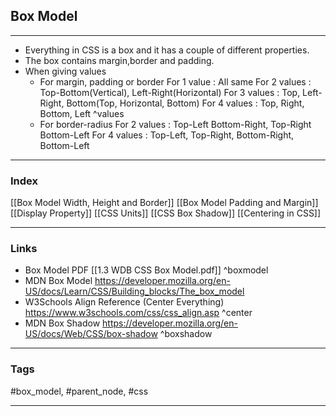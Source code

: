 ## Box Model
---

- Everything in CSS is a box and it has a couple of different properties.
- The box contains margin,border and padding.
- When giving values 
	- For margin, padding or border
		 For 1 value : All same
		 For 2 values : Top-Bottom(Vertical), Left-Right(Horizontal)
		 For 3 values : Top, Left-Right, Bottom(Top, Horizontal, Bottom) 
		 For 4 values : Top, Right, Bottom, Left ^values
	- For border-radius
		 For 2 values : Top-Left Bottom-Right, Top-Right Bottom-Left
		 For 4 values : Top-Left, Top-Right, Bottom-Right, Bottom-Left
---
### Index
[[Box Model Width, Height and Border]]
[[Box Model Padding and Margin]]
[[Display Property]]
[[CSS Units]]
[[CSS Box Shadow]]
[[Centering in CSS]]

---
### Links
- Box Model PDF
	[[1.3 WDB CSS Box Model.pdf]] ^boxmodel
- MDN Box Model
	https://developer.mozilla.org/en-US/docs/Learn/CSS/Building_blocks/The_box_model
- W3Schools Align Reference (Center Everything)
 https://www.w3schools.com/css/css_align.asp ^center
 - MDN Box Shadow
 https://developer.mozilla.org/en-US/docs/Web/CSS/box-shadow ^boxshadow
---
### Tags
#box_model, #parent_node, #css

---